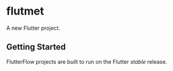 # flutmet

A new Flutter project.

## Getting Started

FlutterFlow projects are built to run on the Flutter _stable_ release.
